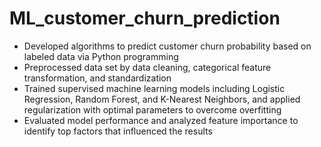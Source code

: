 # ML_customer_churn_prediction
- Developed algorithms to predict customer churn probability based on labeled data via Python programming
- Preprocessed data set by data cleaning, categorical feature transformation, and standardization
- Trained supervised machine learning models including Logistic Regression, Random Forest, and K-Nearest Neighbors, and applied regularization with optimal parameters to overcome overfitting
- Evaluated model performance and analyzed feature importance to identify top factors that influenced the results
